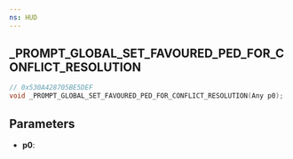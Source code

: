 ```yaml
---
ns: HUD
---
```

## _PROMPT_GLOBAL_SET_FAVOURED_PED_FOR_CONFLICT_RESOLUTION

```c
// 0x530A428705BE5DEF
void _PROMPT_GLOBAL_SET_FAVOURED_PED_FOR_CONFLICT_RESOLUTION(Any p0);
```

## Parameters
* **p0**:
